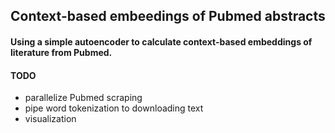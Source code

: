 ## Context-based embeedings of Pubmed abstracts

#### Using a simple autoencoder to calculate context-based embeddings of literature from Pubmed.

#### TODO
- parallelize Pubmed scraping
- pipe word tokenization to downloading text
- visualization

